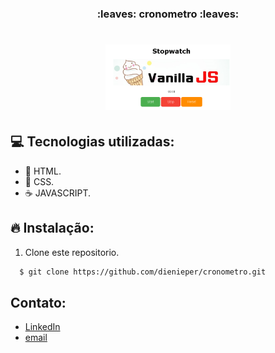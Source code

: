 <h3 align="center">
  :leaves: cronometro :leaves:
</h3>

<h1 align="center">
    <img alt="cronometro" src="./img/2.png" width="200" heigth="416" />
    
</h1>

## :computer: Tecnologias utilizadas:

- 🥣 HTML.
- 🎃 CSS.
- ☕️ JAVASCRIPT.

## :fire: Instalação:

1. Clone este repositorio.

```sh
  $ git clone https://github.com/dienieper/cronometro.git
```

## Contato:

- [LinkedIn](https://www.linkedin.com/in/dienieper-oliveira-98a7a4217/)
- [email](dienieper@outlook.com)

